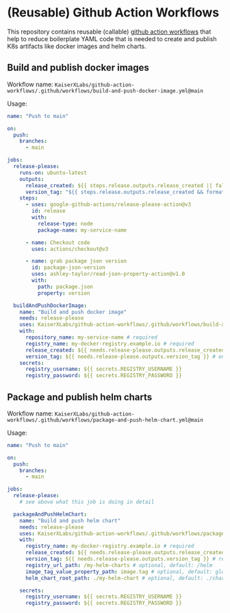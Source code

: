 # (Reusable) Github Action Workflows

This repository contains reusable (callable) [github action workflows](https://github.com/features/actions) that help to reduce boilerplate YAML code that is needed to create and publish K8s artifacts like docker images and helm charts.

## Build and publish docker images

Workflow name: `KaiserXLabs/github-action-workflows/.github/workflows/build-and-push-docker-image.yml@main`

Usage:

```yaml
name: "Push to main"

on:
  push:
    branches:
      - main

jobs:
  release-please:
    runs-on: ubuntu-latest
    outputs:
      release_created: ${{ steps.release.outputs.release_created || false }}
      version_tag: "${{ steps.release.outputs.release_created && format('{0}.{1}.{2}',steps.release.outputs.major,steps.release.outputs.minor,steps.release.outputs.patch) || steps.package-json-version.outputs.value }}"
    steps:
      - uses: google-github-actions/release-please-action@v3
        id: release
        with:
          release-type: node
          package-name: my-service-name

      - name: Checkout code
        uses: actions/checkout@v3

      - name: grab package json version
        id: package-json-version
        uses: ashley-taylor/read-json-property-action@v1.0
        with:
          path: package.json
          property: version

  buildAndPushDockerImage:
    name: "Build and push docker image"
    needs: release-please
    uses: KaiserXLabs/github-action-workflows/.github/workflows/build-and-push-docker-image.yml@main
    with:
      repository_name: my-service-name # required
      registry_name: my-docker-registry.example.io # required
      release_created: ${{ needs.release-please.outputs.release_created == 'true' }} # required
      version_tag: ${{ needs.release-please.outputs.version_tag }} # only required if release_created is true
    secrets:
      registry_username: ${{ secrets.REGISTRY_USERNAME }}
      registry_password: ${{ secrets.REGISTRY_PASSWORD }}
```

## Package and publish helm charts

Workflow name: `KaiserXLabs/github-action-workflows/.github/workflows/package-and-push-helm-chart.yml@main`

Usage:

```yaml
name: "Push to main"

on:
  push:
    branches:
      - main

jobs:
  release-please:
    # see above what this job is doing in detail

  packageAndPushHelmChart:
    name: "Build and push helm chart"
    needs: release-please
    uses: KaiserXLabs/github-action-workflows/.github/workflows/package-and-push-helm-chart.yml@main
    with:
      registry_name: my-docker-registry.example.io # required
      release_created: ${{ needs.release-please.outputs.release_created == 'true' }} # required
      version_tag: ${{ needs.release-please.outputs.version_tag }} # required
      registry_url_path: /my-helm-charts # optional, default: /helm
      image_tag_value_property_path: image.tag # optional, default: global.image.tag
      helm_chart_root_path: ./my-helm-chart # optional, default: ./charts

    secrets:
      registry_username: ${{ secrets.REGISTRY_USERNAME }}
      registry_password: ${{ secrets.REGISTRY_PASSWORD }}
```
